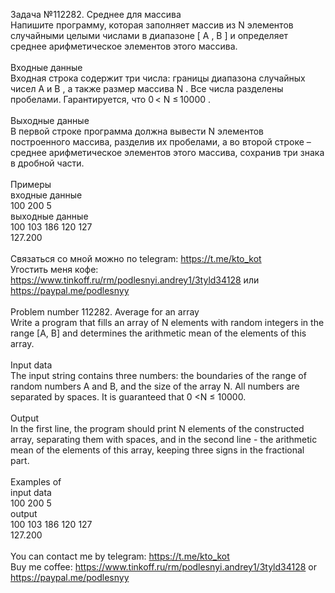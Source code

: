 Задача №112282. Среднее для массива<br />Напишите программу, которая заполняет массив из N элементов случайными целыми числами в диапазоне [ A , B ] и определяет среднее арифметическое элементов этого массива.<br /><br />Входные данные<br />Входная строка содержит три числа: границы диапазона случайных чисел A и B , а также размер массива N . Все числа разделены пробелами. Гарантируется, что 0 < N ≤ 10000 .<br /><br />Выходные данные<br />В первой строке программа должна вывести N элементов построенного массива, разделив их пробелами, а во второй строке – среднее арифметическое элементов этого массива, сохранив три знака в дробной части.<br /><br />Примеры<br />входные данные<br />100 200 5<br />выходные данные<br />100 103 186 120 127<br />127.200<br /><br />Связаться со мной можно по telegram: https://t.me/kto_kot<br />Угостить меня кофе: https://www.tinkoff.ru/rm/podlesnyi.andrey1/3tyld34128 или https://paypal.me/podlesnyy<br /><br />Problem number 112282. Average for an array<br />Write a program that fills an array of N elements with random integers in the range [A, B] and determines the arithmetic mean of the elements of this array.<br /><br />Input data<br />The input string contains three numbers: the boundaries of the range of random numbers A and B, and the size of the array N. All numbers are separated by spaces. It is guaranteed that 0 <N ≤ 10000.<br /><br />Output<br />In the first line, the program should print N elements of the constructed array, separating them with spaces, and in the second line - the arithmetic mean of the elements of this array, keeping three signs in the fractional part.<br /><br />Examples of<br />input data<br />100 200 5<br />output<br />100 103 186 120 127<br />127.200<br /><br /> You can contact me by telegram: https://t.me/kto_kot <br /> Buy me coffee: https://www.tinkoff.ru/rm/podlesnyi.andrey1/3tyld34128 or https://paypal.me/podlesnyy